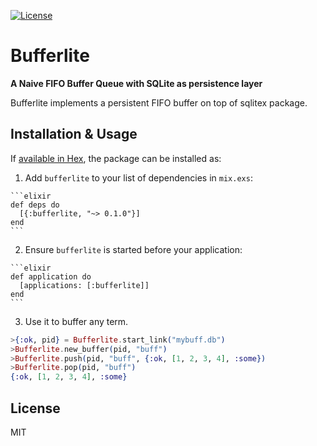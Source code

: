 [![License](https://img.shields.io/badge/license-MIT%20License-brightgreen.svg)](https://opensource.org/licenses/MIT)
# Bufferlite

**A Naive FIFO Buffer Queue with SQLite as persistence layer**

Bufferlite implements a persistent FIFO buffer on top of sqlitex package.

## Installation & Usage

If [available in Hex](https://hex.pm/docs/publish), the package can be installed as:

  1. Add `bufferlite` to your list of dependencies in `mix.exs`:

    ```elixir
    def deps do
      [{:bufferlite, "~> 0.1.0"}]
    end
    ```

  2. Ensure `bufferlite` is started before your application:

    ```elixir
    def application do
      [applications: [:bufferlite]]
    end
    ```
  3. Use it to buffer any term.
  ```elixir
  >{:ok, pid} = Bufferlite.start_link("mybuff.db")
  >Bufferlite.new_buffer(pid, "buff")
  >Bufferlite.push(pid, "buff", {:ok, [1, 2, 3, 4], :some})
  >Bufferlite.pop(pid, "buff")
  {:ok, [1, 2, 3, 4], :some}
  ```
## License
MIT
